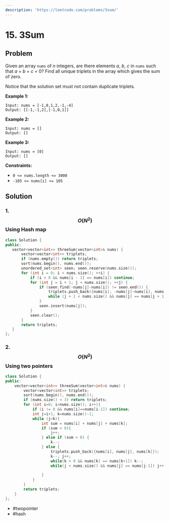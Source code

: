 ```yaml
---
description: 'https://leetcode.com/problems/3sum/'
---
```


# 15. 3Sum

## Problem

Given an array `nums` of _n_ integers, are there elements _a_, _b_, _c_ in `nums` such that _a_ + _b_ + _c_ = 0? Find all unique triplets in the array which gives the sum of zero.

Notice that the solution set must not contain duplicate triplets.

**Example 1:**

```text
Input: nums = [-1,0,1,2,-1,-4]
Output: [[-1,-1,2],[-1,0,1]]
```

**Example 2:**

```text
Input: nums = []
Output: []
```

**Example 3:**

```text
Input: nums = [0]
Output: []
```

**Constraints:**

* `0 <= nums.length <= 3000`
* `-105 <= nums[i] <= 105`

## Solution

### 1. $$O(N^2)$$ Using Hash map

```cpp
class Solution {
public:
   vector<vector<int>> threeSum(vector<int>& nums) {
       vector<vector<int>> triplets;
       if (nums.empty()) return triplets;
       sort(nums.begin(), nums.end());
       unordered_set<int> seen; seen.reserve(nums.size());
       for (int i = 0; i < nums.size(); ++i) {
           if (i > 0 && nums[i - 1] == nums[i]) continue;
           for (int j = i + 1; j < nums.size(); ++j) {
               if (seen.find(-nums[j]-nums[i]) != seen.end()) {
                   triplets.push_back({nums[i], -nums[j]-nums[i], nums[j]});
                   while (j + 1 < nums.size() && nums[j] == nums[j + 1]) ++j;
               }
               seen.insert(nums[j]);
           }
           seen.clear();
       }
       return triplets;
   }
};
```

### 2. $$O(N^2)$$ Using two pointers

```cpp
class Solution {
public:
    vector<vector<int>> threeSum(vector<int>& nums) {
        vector<vector<int>> triplets;
        sort(nums.begin(), nums.end());
        if (nums.size() < 3) return triplets;
        for (int i=0; i<nums.size(); i++){
            if (i != 0 && nums[i]==nums[i-1]) continue;
            int j=i+1, k=nums.size()-1;
            while (j<k){
                int sum = nums[i] + nums[j] + nums[k];
                if (sum < 0){
                    j++;
                } else if (sum > 0) {
                    k--;
                } else {
                    triplets.push_back({nums[i], nums[j], nums[k]});
                    k--; j++;
                    while(k > 0 && nums[k] == nums[k+1]) k--;
                    while(j < nums.size() && nums[j] == nums[j-1]) j++;
                    
                }
            }
        }
        return triplets;
    }
};
```

* \#twopointer
* \#hash

